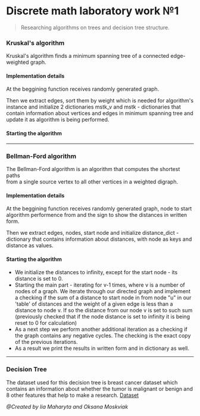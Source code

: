 # Discrete math laboratory work №1
> Researching algorithms on trees and decision tree structure.

### Kruskal's algorithm
Kruskal's algorithm finds a minimum spanning tree of a connected edge-weighted graph.

#### Implementation details
At the beggining function receives randomly generated graph.

Then we extract edges, sort them by weight which is needed for algorithm's instance and initialize
2 dictionaries mstk_v and mstk - dictionaries that contain information about vertices and edges
in minimum spanning tree and update it as algorithm is being performed.

#### Starting the algorithm




<hr>

### Bellman-Ford algorithm
The Bellman-Ford algorithm is an algorithm that computes 
the shortest paths <br> from a single source vertex to all other vertices in a weighted digraph.
#### Implementation details
At the beggining function receives randomly generated graph, node to start algorithm performence from and the sign to show the distances in written form.

Then we extract edges, nodes, start node and initialize distance_dict - dictionary that contains information about distances, with node as keys and distance as values.

#### Starting the algorithm
- We initialize the distances to infinity, except for the start node - its distance is set to 0.
- Starting the main part - iterating for v-1 times, where v is a number of nodes of a graph. We iterate through our directed graph and implement a checking if the sum of a distance to start node in from node "u" in our 'table' of distances and the weight of a given edge is less than a distance to node v. If so the distance from our node v is set to such sum (previously checked that if the node distance is set to infinity it is being reset to 0 for calculation)
- As a next step we perform another additional iteration as a checking if the graph contains any negative cycles. The checking is the exact copy of the previous iterations.
- As a result we print the results in written form and in dictionary as well.
<hr>

### Decision Tree
The dataset used for this decision tree is breast cancer dataset which contains an information about whether 
the tumor is malignant or benign and 8 other features that help to make a research.
[Dataset](https://scikit-learn.org/stable/modules/generated/sklearn.datasets.load_breast_cancer.html)

<i>@Created by Iia Maharyta and Oksana Moskviak </i>
